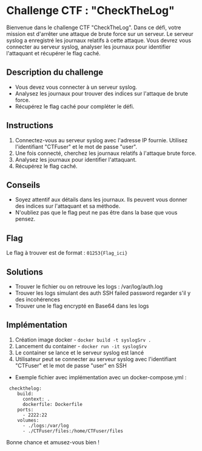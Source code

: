 # Challenge CTF : "CheckTheLog"

Bienvenue dans le challenge CTF "CheckTheLog". Dans ce défi, votre mission est d'arrêter une attaque de brute force sur un serveur. Le serveur syslog a enregistré les journaux relatifs à cette attaque. Vous devrez vous connecter au serveur syslog, analyser les journaux pour identifier l'attaquant et récupérer le flag caché.

## Description du challenge

- Vous devez vous connecter à un serveur syslog.
- Analysez les journaux pour trouver des indices sur l'attaque de brute force.
- Récupérez le flag caché pour compléter le défi.

## Instructions

1. Connectez-vous au serveur syslog avec l'adresse IP fournie. Utilisez l'identifiant "CTFuser" et le mot de passe "user".
2. Une fois connecté, cherchez les journaux relatifs à l'attaque brute force.
3. Analysez les journaux pour identifier l'attaquant.
4. Récupérez le flag caché.

## Conseils

- Soyez attentif aux détails dans les journaux. Ils peuvent vous donner des indices sur l'attaquant et sa méthode.
- N'oubliez pas que le flag peut ne pas être dans la base que vous pensez.

## Flag

Le flag à trouver est de format : `01253{Flag_ici}`

## Solutions 
- Trouver le fichier ou on retrouve les logs : /var/log/auth.log
- Trouver les logs simulant des auth SSH failed password regarder s'il y des incohérences
- Trouver une le flag encrypté en Base64 dans les logs

## Implémentation
1. Création image docker - `docker build -t syslogSrv .`
2. Lancement du container - `docker run -it syslogSrv`
3. Le container se lance et le serveur syslog est lancé
4. Utilisateur peut se connecter au serveur syslog avec l'identifiant "CTFuser" et le mot de passe "user" en SSH 

- Exemple fichier avec implémentation avec un docker-compose.yml :
```
 checkthelog:
    build:
      context: .
      dockerfile: Dockerfile
    ports:
      - 2222:22
    volumes:
      - ./logs:/var/log
      - ./CTFuser/files:/home/CTFuser/files
```

Bonne chance et amusez-vous bien !
